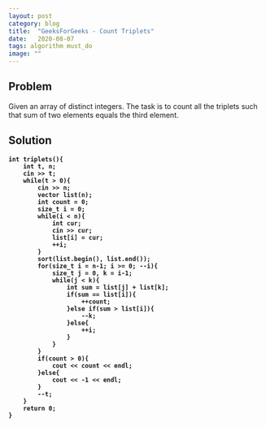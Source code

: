 ```yaml
---
layout: post
category: blog
title:  "GeeksForGeeks - Count Triplets"
date:   2020-08-07
tags: algorithm must_do
image: ""
---
```


## Problem
Given an array of distinct integers. The task is to count all the triplets such that sum of two elements equals the third element.

## Solution
<pre><code><strong>int triplets(){
    int t, n;
    cin >> t;
    while(t > 0){
        cin >> n;
        vector<int> list(n);
        int count = 0;
        size_t i = 0;
        while(i < n){
            int cur;
            cin >> cur;
            list[i] = cur;
            ++i;
        }
        sort(list.begin(), list.end());
        for(size_t i = n-1; i >= 0; --i){
            size_t j = 0, k = i-1;
            while(j < k){
                int sum = list[j] + list[k];
                if(sum == list[i]){
                    ++count;
                }else if(sum > list[i]){
                    --k;
                }else{
                    ++i;
                }
            }
        }
        if(count > 0){
            cout << count << endl;
        }else{
            cout << -1 << endl;
        }
        --t;
    }
    return 0;
}</strong></code></pre>